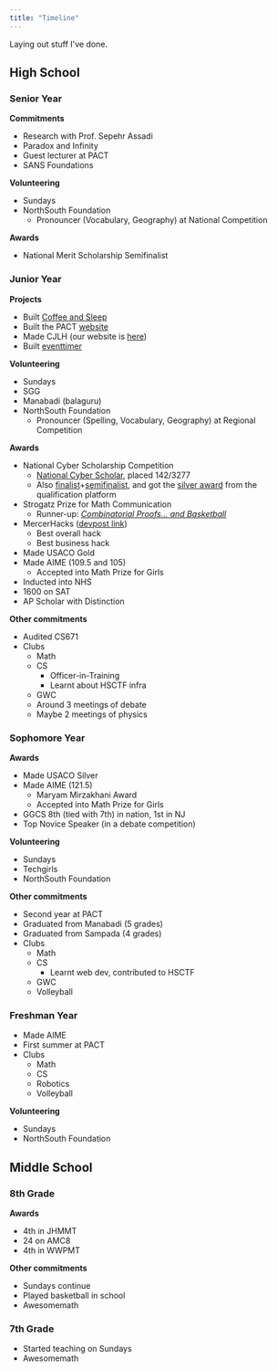 ```yaml
---
title: "Timeline"
---
```


Laying out stuff I've done.

## High School

### Senior Year

**Commitments**
- Research with Prof. Sepehr Assadi
- Paradox and Infinity
- Guest lecturer at PACT
- SANS Foundations

**Volunteering**
- Sundays
- NorthSouth Foundation
    - Pronouncer (Vocabulary, Geography) at National Competition

**Awards**
- National Merit Scholarship Semifinalist

### Junior Year

**Projects**
- Built [Coffee and Sleep](https://coffee-and-sleep.herokuapp.com)
- Built the PACT [website](https://algorithmicthinking.org)
- Made CJLH (our website is [here](https://coffee-and-sleep.herokuapp.com/cjlh/))
- Built [eventtimer](https://eventtimer.gatsbyjs.io/app)

**Volunteering**
- Sundays
- SGG
- Manabadi (balaguru)
- NorthSouth Foundation
    - Pronouncer (Spelling, Vocabulary, Geography) at Regional Competition

**Awards**
- National Cyber Scholarship Competition
    - [National Cyber Scholar](https://api.badgr.io/public/assertions/ZKQuu7P8QuKhtKQhyiJXug?identity__email=shreya.mogulothu%40gmail.com), placed 142/3277
    - Also [finalist](https://api.badgr.io/public/assertions/xyecElBDQ5GjIam79c6MrA?identity__email=shreya.mogulothu%40gmail.com)+[semifinalist](https://api.badgr.io/public/assertions/STIrrK2OSxyldhPtV0SR-A?identity__email=shreya.mogulothu%40gmail.com), and got the [silver award](https://api.badgr.io/public/assertions/YO-wgc2pRmyMrmr_JLxMzw?identity__email=shreya.mogulothu%40gmail.com) from the qualification platform
- Strogatz Prize for Math Communication
    - Runner-up: *[Combinatorial Proofs... and Basketball](https://www.youtube.com/watch?v=KVpfwh28qYw)*
- MercerHacks ([devpost link](https://devpost.com/software/college-search))
    - Best overall hack
    - Best business hack
- Made USACO Gold
- Made AIME (109.5 and 105)
    - Accepted into Math Prize for Girls
- Inducted into NHS
- 1600 on SAT
- AP Scholar with Distinction

**Other commitments**
- Audited CS671
- Clubs
    - Math
    - CS
        - Officer-in-Training
        - Learnt about HSCTF infra
    - GWC
    - Around 3 meetings of debate
    - Maybe 2 meetings of physics

### Sophomore Year
**Awards**
- Made USACO Silver
- Made AIME (121.5)
    - Maryam Mirzakhani Award
    - Accepted into Math Prize for Girls
- GGCS 8th (tied with 7th) in nation, 1st in NJ
- Top Novice Speaker (in a debate competition)

**Volunteering**
- Sundays
- Techgirls
- NorthSouth Foundation

**Other commitments**
- Second year at PACT
- Graduated from Manabadi (5 grades)
- Graduated from Sampada (4 grades)
- Clubs
    - Math
    - CS
        - Learnt web dev, contributed to HSCTF
    - GWC
    - Volleyball

### Freshman Year
- Made AIME
- First summer at PACT
- Clubs
    - Math
    - CS
    - Robotics
    - Volleyball

**Volunteering**
- Sundays
- NorthSouth Foundation

## Middle School

### 8th Grade

**Awards**
- 4th in JHMMT
- 24 on AMC8
- 4th in WWPMT

**Other commitments**
- Sundays continue
- Played basketball in school
- Awesomemath

### 7th Grade
- Started teaching on Sundays
- Awesomemath
